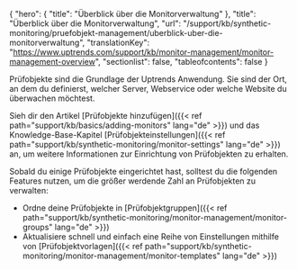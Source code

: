 {
  "hero": {
    "title": "Überblick über die Monitorverwaltung"
  },
  "title": "Überblick über die Monitorverwaltung",
  "url": "/support/kb/synthetic-monitoring/pruefobjekt-management/uberblick-uber-die-monitorverwaltung",
  "translationKey": "https://www.uptrends.com/support/kb/monitor-management/monitor-management-overview",
  "sectionlist": false,
  "tableofcontents": false
}

Prüfobjekte sind die Grundlage der Uptrends Anwendung. Sie sind der Ort, an dem du definierst, welcher Server, Webservice oder welche Website du überwachen möchtest.

Sieh dir den Artikel [Prüfobjekte hinzufügen]({{< ref path="support/kb/basics/adding-monitors" lang="de" >}}) und das Knowledge-Base-Kapitel [Prüfobjekteinstellungen]({{< ref path="support/kb/synthetic-monitoring/monitor-settings" lang="de" >}}) an, um weitere Informationen zur Einrichtung von Prüfobjekten zu erhalten.

Sobald du einige Prüfobjekte eingerichtet hast, solltest du die folgenden Features nutzen, um die größer werdende Zahl an Prüfobjekten zu verwalten:

- Ordne deine Prüfobjekte in [Prüfobjektgruppen]({{< ref path="support/kb/synthetic-monitoring/monitor-management/monitor-groups" lang="de" >}})
- Aktualisiere schnell und einfach eine Reihe von Einstellungen mithilfe von [Prüfobjektvorlagen]({{< ref path="support/kb/synthetic-monitoring/monitor-management/monitor-templates" lang="de" >}})

